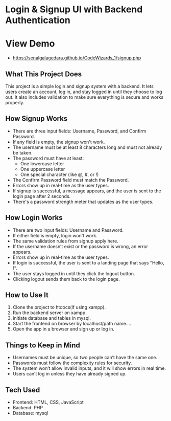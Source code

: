 # Login & Signup UI with Backend Authentication

# View Demo 
- https://senalgalagedara.github.io/CodeWizards_1/signup.php

## What This Project Does
This project is a simple login and signup system with a backend. It lets users create an account, log in, and stay logged in until they choose to log out. It also includes validation to make sure everything is secure and works properly.

## How Signup Works
- There are three input fields: Username, Password, and Confirm Password.
- If any field is empty, the signup won't work.
- The username must be at least 8 characters long and must not already be taken.
- The password must have at least:
  - One lowercase letter
  - One uppercase letter
  - One special character (like @, #, or !)
- The Confirm Password field must match the Password.
- Errors show up in real-time as the user types.
- If signup is successful, a message appears, and the user is sent to the login page after 2 seconds.
- There's a password strength meter that updates as the user types.

## How Login Works
- There are two input fields: Username and Password.
- If either field is empty, login won't work.
- The same validation rules from signup apply here.
- If the username doesn’t exist or the password is wrong, an error appears.
- Errors show up in real-time as the user types.
- If login is successful, the user is sent to a landing page that says "Hello, <username>!".
- The user stays logged in until they click the logout button.
- Clicking logout sends them back to the login page.

## How to Use It
1. Clone the project to htdocs(if using xampp).
2. Run the backend server on xampp.
3. initiate database and tables in mysql.
4. Start the frontend on browser by localhost/path name....
5. Open the app in a browser and sign up or log in.

## Things to Keep in Mind
- Usernames must be unique, so two people can’t have the same one.
- Passwords must follow the complexity rules for security.
- The system won’t allow invalid inputs, and it will show errors in real time.
- Users can’t log in unless they have already signed up.

## Tech Used
- Frontend: HTML, CSS, JavaScript
- Backend: PHP
- Database: mysql 


